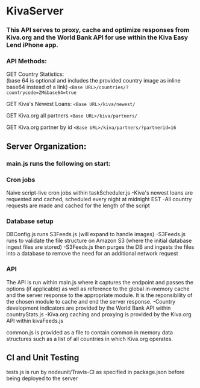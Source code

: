 KivaServer
==========

<h3>This API serves to proxy, cache and optimize responses from Kiva.org and the World Bank API for use within the Kiva Easy Lend iPhone app.</h3>

<h3>API Methods:</h3>

GET Country Statistics:
<br/> (base 64 is optional and includes the provided country image as inline base64 instead of a link)
`<Base URL>/countries/?countrycode=ZM&base64=true`

GET Kiva's Newest Loans:
`<Base URL>/kiva/newest/`

GET Kiva.org all partners 
`<Base URL>/kiva/partners/`

GET Kiva.org partner by id
`<Base URL>/kiva/partners/?partnerid=16`

<h2>Server Organization:</h2>

<h3>main.js runs the following on start:</h3>

<h3>Cron jobs</h3>
Naive script-live cron jobs within taskScheduler.js
  -Kiva's newest loans are requested and cached, scheduled every night at midnight EST
  -All country requests are made and cached for the length of the script 
  
<h3>Database setup</h3>
DBConfig.js runs S3Feeds.js (will expand to handle images)
   -S3Feeds.js runs to validate the file structure on Amazon S3 (where the initial database ingest files are stored)
   -S3Feeds.js then purges the DB and ingests the files into a database to remove the need for an additional network request

<h3>API</h3>
The API is run within main.js where it captures the endpoint and passes the options (if applicable) as well as reference to the global in-memory cache and the server response to the appropriate module.
It is the reponsibility of the chosen module to cache and end the server response.
  -Country development indicators are provided by the World Bank API within countryStats.js
  -Kiva.org caching and proxying is provided by the Kiva.org API within kivaFeeds.js

common.js is provided as a file to contain common in memory data structures such as a list of all countries in which Kiva.org operates.

<h2>CI and Unit Testing</h2>
tests.js is run by nodeunit/Travis-CI as specified in package.json before being deployed to the server 


